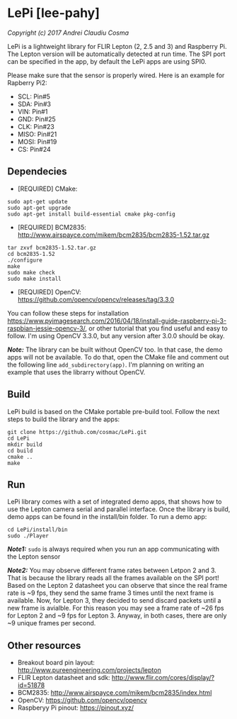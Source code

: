 # LePi [lee-pahy]
*Copyright (c) 2017 Andrei Claudiu Cosma*

LePi is a lightweight library for FLIR Lepton (2, 2.5 and 3) and Raspberry Pi. The Lepton version will be automatically detected at run time. The SPI port can be specified in the app, by default the LePi apps are using SPI0. 

Please make sure that the sensor is properly wired. Here is an example for Rapberry Pi2:
- SCL: Pin#5
- SDA: Pin#3
- VIN: Pin#1
- GND: Pin#25
- CLK: Pin#23
- MISO: Pin#21
- MOSI: Pin#19
- CS: Pin#24


## Dependecies
- [REQUIRED] CMake:
```
sudo apt-get update
sudo apt-get upgrade
sudo apt-get install build-essential cmake pkg-config
```
- [REQUIRED] BCM2835: http://www.airspayce.com/mikem/bcm2835/bcm2835-1.52.tar.gz
```
tar zxvf bcm2835-1.52.tar.gz
cd bcm2835-1.52
./configure
make
sudo make check
sudo make install
```
- [REQUIRED] OpenCV: https://github.com/opencv/opencv/releases/tag/3.3.0

You can follow these steps for installation https://www.pyimagesearch.com/2016/04/18/install-guide-raspberry-pi-3-raspbian-jessie-opencv-3/, or other tutorial that you find useful and easy to follow. I'm using OpenCV 3.3.0, but any version after 3.0.0 should be okay.

**_Note:_** The library can be built without OpenCV too. In that case, the demo apps will not be available. To do that, open the CMake file and comment out the following line `add_subdirectory(app)`. I'm planning on writing an example that uses the librarry without OpenCV.

## Build
LePi build is based on the CMake portable pre-build tool. Follow the next steps to build the library and the apps:
```
git clone https://github.com/cosmac/LePi.git
cd LePi
mkdir build
cd build
cmake ..
make
```

## Run
LePi library comes with a set of integrated demo apps, that shows how to use the Lepton camera serial and parallel interface.
Once the library is build, demo apps can be found in the install/bin folder. To run a demo app:
```
cd LePi/install/bin
sudo ./Player
```
**_Note1:_** `sudo` is always required when you run an app communicating with the Lepton sensor

**_Note2:_** You may observe different frame rates between Letpon 2 and 3. That is because the library reads all the frames available on the SPI port! Based on the Lepton 2 datasheet you can observe that since the real frame rate is  ~9 fps, they send the same frame 3 times until the next frame is available. Now, for Lepton 3, they decided to send discard packets until a new frame is avialble. For this reason you may see a frame rate of ~26 fps for Lepton 2 and ~9 fps for Lepton 3. Anyway, in both cases, there are only ~9 unique frames per second.

## Other resources
- Breakout board pin layout: http://www.pureengineering.com/projects/lepton
- FLIR Lepton datasheet and sdk: http://www.flir.com/cores/display/?id=51878
- BCM2835: http://www.airspayce.com/mikem/bcm2835/index.html
- OpenCV: https://github.com/opencv/opencv
- Raspberyy Pi pinout: https://pinout.xyz/

